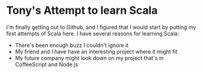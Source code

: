 # Tony's Attempt to learn Scala

I'm finally getting out to Github, and I figured that I would start by putting my first attempts of Scala here.
I have several reasons for learning Scala:

* There's been enough buzz I couldn't ignore it
* My friend and I have have an interesting project where it might fit
* My future company might look down on my project that's in CoffeeScript and Node.js